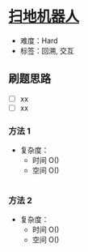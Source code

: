# [扫地机器人](https://leetcode-cn.com/problems/robot-room-cleaner/)

- 难度：Hard
- 标签：回溯, 交互

## 刷题思路

- [ ] xx
- [ ] xx

### 方法 1

- 复杂度：
    - 时间 O()
    - 空间 O()

``` js

```

### 方法 2

- 复杂度：
    - 时间 O()
    - 空间 O()

``` js

```

